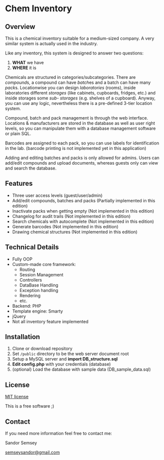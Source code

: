 # Chem Inventory

## Overview

This is a chemical inventory suitable for a medium-sized company.
A very similar system is actually used in the industry.

Like any inventory, this system is designed to answer two questions:
1. **WHAT** we have
2. **WHERE** it is

Chemicals are structured in categories/subcategories. There are *compound*s,
a compound can have *batch*es and a batch can have many *pack*s.
Locationwise you can design *laboratories* (rooms), inside laboratories different
*storages* (like cabinets, cupboards, fridges, etc.) and inside storages some *sub-
storages* (e.g. shelves of a cupboard). Anyway, you can use any logic, nevertheless
there is a pre-defined 3-tier location system.

Compound, batch and pack management is through the web interface.
Locations & manufacturers are stored in the database as well as user right levels,
so you can manipulate them with a database management software or plain SQL.

Barcodes are assigned to each pack, so you can use labels for identification
in the lab. (barcode printing is not implemented yet in this application)

Adding and editing batches and packs is only allowed for admins.
Users can add/edit compounds and upload documents, whereas guests only can view
and search the database.

## Features

* Three user access levels (guest/user/admin)
* Add/edit compounds, batches and packs (Partially implemented in this edition)
* Inactivate packs when getting empty (Not implemented in this edition)
* Changelog for audit trails (Not implemented in this edition)
* Search chemicals with autocomplete (Not implemented in this edition)
* Generate barcodes (Not implemented in this edition)
* Drawing chemical structures (Not implemented in this edition)

## Technical Details
* Fully OOP
* Custom-made core framework:
    - Routing
    - Session Management
    - Controllers
    - DataBase Handling
    - Exception handling
    - Rendering
    - etc.
* Backend: PHP
* Template engine: Smarty
* jQuery
* Not all inventory feature implemented

## Installation

1. Clone or download repository
1. Set `/public` directory to be the web server document root
1. Setup a MySQL server and **import DB_structure.sql**
1. **Edit config.php** with your credentials (database)
1. (optional) Load the database with sample data (DB_sample_data.sql)

## License

[MIT license](LICENSE)

This is a free software ;)

## Contact

If you need more information feel free to contact me:

Sandor Semsey

<semseysandor@gmail.com>
